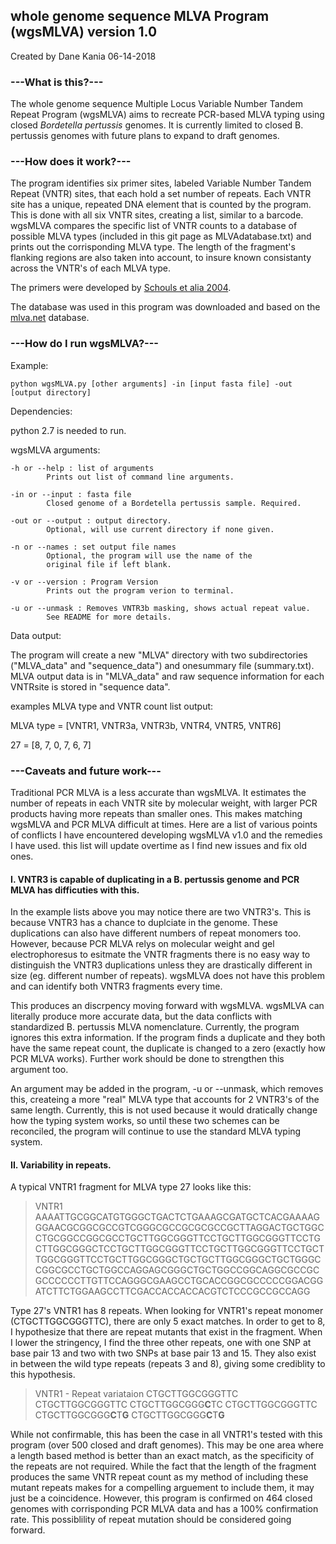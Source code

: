 ## whole genome sequence MLVA Program (wgsMLVA) version 1.0
Created by Dane Kania
06-14-2018

### ---What is this?---

The whole genome sequence Multiple Locus Variable Number Tandem Repeat Program (wgsMLVA) aims to recreate PCR-based MLVA typing using closed *Bordetella pertussis* genomes. It is currently limited to closed B. pertussis genomes with future plans to expand to draft genomes.


### ---How does it work?---

The program identifies six primer sites, labeled Variable Number Tandem Repeat (VNTR) sites, that each hold a set number of repeats. Each VNTR site has a unique, repeated DNA element that is counted by the program. This is done with all six VNTR sites, creating a list, similar to a barcode. wgsMLVA compares the specific list of VNTR counts to a database of possible MLVA types (included in this git page as MLVAdatabase.txt) and prints out the corrisponding MLVA type. The length of the fragment's flanking regions are also taken into account, to insure known consistanty across the VNTR's of each MLVA type.

The primers were developed by [Schouls et alia 2004](https://www.ncbi.nlm.nih.gov/pubmed/15292152).

The database was used in this program was downloaded and based on the [mlva.net](https://www.mlva.net/bpertussis/default.asp) database.

### ---How do I run wgsMLVA?---

Example: 
```
python wgsMLVA.py [other arguments] -in [input fasta file] -out [output directory]
```
Dependencies:

python 2.7 is needed to run.

wgsMLVA arguments:
```
-h or --help : list of arguments
		Prints out list of command line arguments.

-in or --input : fasta file
		Closed genome of a Bordetella pertussis sample. Required.

-out or --output : output directory.
		Optional, will use current directory if none given.

-n or --names : set output file names
		Optional, the program will use the name of the 
		original file if left blank.

-v or --version : Program Version		
		Prints out the program verion to terminal.	

-u or --unmask : Removes VNTR3b masking, shows actual repeat value.
		See README for more details.
```

Data output:

The program will create a new "MLVA" directory with two subdirectories ("MLVA_data" and "sequence_data") and onesummary file (summary.txt). MLVA output data is in "MLVA_data" and raw sequence information for each VNTRsite is stored in "sequence data".

examples MLVA type and VNTR count list output:

MLVA type = [VNTR1, VNTR3a, VNTR3b, VNTR4, VNTR5, VNTR6]

27 = [8, 7, 0, 7, 6, 7]
 
### ---Caveats and future work---

Traditional PCR MLVA is a less accurate than wgsMLVA. It estimates the number of repeats in each VNTR site by molecular weight, with larger PCR products having more repeats than smaller ones. This makes matching wgsMLVA and PCR MLVA difficult at times. Here are a list of various points of conflicts I have encountered developing wgsMLVA v1.0 and the remedies I have used. this list will update overtime as I find new issues and fix old ones.

#### I. VNTR3 is capable of duplicating in a B. pertussis genome and PCR MLVA has difficuties with this.

In the example lists above you may notice there are two VNTR3's. This is because VNTR3 has a chance to duplciate in the genome. These duplications can also have different numbers of repeat monomers too. However, because PCR MLVA relys on molecular weight and gel electrophoresus to esitmate the VNTR fragments there is no easy way to distinguish the VNTR3 duplications unless they are drastically different in size (eg. different number of repeats). wgsMLVA does not have this problem and can identify both VNTR3 fragments every time.

This produces an discrpency moving forward with wgsMLVA. wgsMLVA can literally produce more accurate data, but the data conflicts with standardized B. pertussis MLVA nomenclature. Currently, the program ignores this extra information. If the program finds a duplicate and they both have the same repeat count, the duplicate is changed to a zero (exactly how PCR MLVA works). Further work should be done to strengthen this argument too. 

An argument may be added in the program, -u or --unmask, which removes this, createing a more "real" MLVA type that accounts for 2 VNTR3's of the same length. Currently, this is not used because it would dratically change how the typing system works, so until these two schemes can be reconciled, the program will continue to use the standard MLVA typing system.

#### II. Variability in repeats.

A typical VNTR1 fragment for MLVA type 27 looks like this:

>VNTR1 
AAAATTGCGGCATGTGGGCTGACTCTGAAAGCGATGCTCACGAAAAGGGAACGCGGCGCCGTCGGGCGCCGCGCGCCGCTTAGGACTGCTGGCCTGCGGCCGGCGCCTGCTTGGCGGGTTCCTGCTTGGCGGGTTCCTGCTTGGCGGGCTCCTGCTTGGCGGGTTCCTGCTTGGCGGGTTCCTGCTTGGCGGGTTCCTGCTTGGCGGGCTGCTGCTTGGCGGGCTGCTGGGCCGGCGCCTGCTGGCCAGGAGCGGGCTGCTGGCCGGCAGGCGCCGCGCCCCCCTTGTTCCAGGGCGAAGCCTGCACCGGCGCCCCCGGACGGATCTTCTGGAAGCCTTCGACCACCACCACGTCTCCCGCCGCCAGG

Type 27's VNTR1 has 8 repeats. When looking for VNTR1's repeat monomer (CTGCTTGGCGGGTTC), there are only 5 exact matches. In order to get to 8, I hypothesize that there are repeat mutants that exist in the fragment. When I lower the stringency, I find the three other repeats, one with one SNP at base pair 13 and two with two SNPs at base pair 13 and 15. They also exist in between the wild type repeats (repeats 3 and 8), giving some crediblity to this hypothesis. 

>VNTR1 - Repeat variataion
CTGCTTGGCGGGTTC CTGCTTGGCGGGTTC
CTGCTTGGCGGG**C**TC CTGCTTGGCGGGTTC 
CTGCTTGGCGGG**C**T**G** CTGCTTGGCGGG**C**T**G**

While not confirmable, this has been the case in all VNTR1's tested with this program (over 500 closed and draft genomes). This may be one area where a length based method is better than an exact match, as the specificity of the repeats are not required. While the fact that the length of the fragment produces the same VNTR repeat count as my method of including these mutant repeats makes for a compelling arguement to include them, it may just be a coincidence. However, this program is confirmed on 464 closed genomes with corrisponding PCR MLVA data and has a 100% confirmation rate. This possiblility of repeat mutation should be considered going forward.
